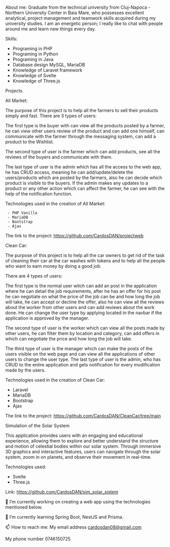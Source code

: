 About me:
  Graduate from the technical university from Cluj-Napoca - Northern University Center in Baia Mare, who possesses excellent analytical, project management and teamwork skills acquired during my university studies. I am an energetic person; I really like to chat with people around me and learn new things every day.

Skills:
- Programing in PHP
- Programing in Python
- Programing in Java
- Database design MySQL, MariaDB
- Knowledge of Laravel framework
- Knowledge of Svelte 
- Knowledge of Three.js

Projects

All Market:

  The purpose of this project is to help all the farmers to sell their products simply and fast. 
There are 3 types of users:

  The first type is the buyer with can view all the products posted by a farmer, he can view other users review of the product and can add one himself, can communicate with the farmer through the messaging system, can add a product to the Wishlist.
  
  The second type of user is the farmer which can add products, see all the reviews of the buyers and communicate with them.
  
  The last type of user is the admin which has all the access to the web app, he has CRUD access, meaning he can add/update/delete the users/products which are posted by the farmers, also he can decide which product is visible to the buyers. If the admin makes any updates to a product or any other action which can affect the farmer, he can see with the help of the notification function. 
  
  Technologies used in the creation of All Market:
  
     - PHP Vanilla
     - MariaDB
     - Bootstrap
     - Ajax
     
The link to the project: https://github.com/CardosDAN/proiectweb

Clean Car:

  The purpose of this project is to help all the car owners to get rid of the task of cleaning their car at the car washes with tokens and to help all the people who want to earn money by doing a good job.
   
   There are 4 types of users:
  
  The first type is the normal user witch can add an post in the application where he can detail the job requirements, after he has an offer for his post he can negotiate on what the price of the job can be and how long the job will take, he can accept or decline the offer, also he can view all the reviews about the worker from other users and can add reviews about the work done. He can change the user type by applying located in the navbar if the application is approved by the manager.
   
   The second type of user is the worker which can view all the posts made by other users, he can filter them by location and category, can add offers in which can negotiate the price and how long the job will take.
  
  The third type of user is the manager which can make the posts of the users visible on the web page and can view all the applications of other users to change the user type.
  The last type of user is the admin, who has CRUD to the entire application and gets notification for every modification made by the users.
  
  Technologies used in the creation of Clean Car:
  - Laravel
  - MariaDB
  - Bootstrap
  - Ajax
  
 The link to the project: https://github.com/CardosDAN/CleanCar/tree/main

Simulation of the Solar System

This application provides users with an engaging and educational experience, allowing them to explore and better understand the structure and motion of celestial bodies within our solar system. Through immersive 3D graphics and interactive features, users can navigate through the solar system, zoom in on planets, and observe their movement in real-time. 

Technologies used:
- Svelte
- Three.js

Link: https://github.com/CardosDAN/sim_solar_sistem

 
🔭 I’m currently working on creating a web app using the technologies mentioned below.
 
🌱 I’m currently learning Spring Boot, NestJS and Prisma.

📫 How to reach me:
My email address cardosdan08@gmail.com

My phone number 0746150725
